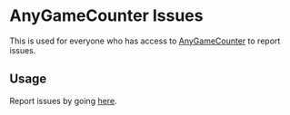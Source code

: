 # AnyGameCounter Issues

This is used for everyone who has access to [AnyGameCounter](https://www.anygamecounter.com) to report issues.

## Usage

Report issues by going [here](https://github.com/GlobalGamer2015/AnyGameCounter-Issues/issues/new/choose).
